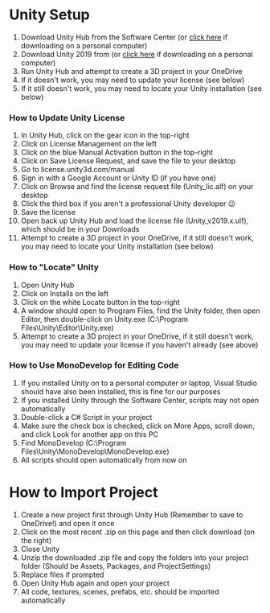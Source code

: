 # Unity Setup
1. Download Unity Hub from the Software Center (or [click here](https://unity3d.com/get-unity/download) if downloading on a personal computer)
2. Download Unity 2019 from (or [click here](https://unity3d.com/get-unity/update) if downloading on a personal computer)
3. Run Unity Hub and attempt to create a 3D project in your OneDrive
4. If it doesn't work, you may need to update your license (see below)
5. If it still doesn't work, you may need to locate your Unity installation (see below)

### How to Update Unity License
1. In Unity Hub, click on the gear icon in the top-right
2. Click on License Management on the left
3. Click on the blue Manual Activation button in the top-right
4. Click on Save License Request, and save the file to your desktop
5. Go to license.unity3d.com/manual
6. Sign in with a Google Account or Unity ID (if you have one)
7. Click on Browse and find the license request file (Unity_lic.alf) on your desktop
8. Click the third box if you aren't a professional Unity developer :wink:
9. Save the license
10. Open back up Unity Hub and load the license file (Unity_v2019.x.ulf), which should be in your Downloads
11. Attempt to create a 3D project in your OneDrive, if it still doesn't work, you may need to locate your Unity installation (see below)

### How to "Locate" Unity
1. Open Unity Hub
2. Click on Installs on the left
3. Click on the white Locate button in the top-right
4. A window should open to Program Files, find the Unity folder, then open Editor, then double-click on Unity.exe (C:\Program Files\Unity\Editor\Unity.exe)
5. Attempt to create a 3D project in your OneDrive, if it still doesn't work, you may need to update your license if you haven't already (see above)

### How to Use MonoDevelop for Editing Code
1. If you installed Unity on to a personal computer or laptop, Visual Studio should have also been installed, this is fine for our purposes
2. If you installed Unity through the Software Center, scripts may not open automatically
3. Double-click a C# Script in your project
4. Make sure the check box is checked, click on More Apps, scroll down, and click Look for another app on this PC
5. Find MonoDevelop (C:\Program Files\Unity\MonoDevelop\MonoDevelop.exe)
6. All scripts should open automatically from now on

# How to Import Project
1. Create a new project first through Unity Hub (Remember to save to OneDrive!) and open it once
2. Click on the most recent .zip on this page and then click download (on the right)
3. Close Unity
4. Unzip the downloaded .zip file and copy the folders into your project folder (Should be Assets, Packages, and ProjectSettings)
5. Replace files if prompted
6. Open Unity Hub again and open your project
7. All code, textures, scenes, prefabs, etc. should be imported automatically
